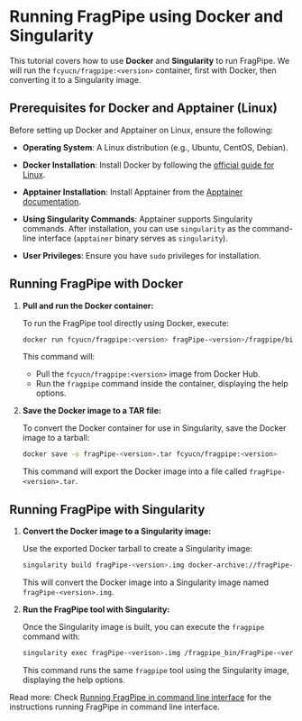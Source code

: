 # Running FragPipe using Docker and Singularity

This tutorial covers how to use **Docker** and **Singularity** to run FragPipe. We will run the `fcyucn/fragpipe:<version>` container, first with Docker, then converting it to a Singularity image.

## Prerequisites for Docker and Apptainer (Linux)

Before setting up Docker and Apptainer on Linux, ensure the following:

- **Operating System**: A Linux distribution (e.g., Ubuntu, CentOS, Debian).
- **Docker Installation**: Install Docker by following the [official guide for Linux](https://docs.docker.com/engine/install/).
- **Apptainer Installation**: Install Apptainer from the [Apptainer documentation](https://apptainer.org/docs/admin/main/installation.html).
- **Using Singularity Commands**: Apptainer supports Singularity commands. After installation, you can use `singularity` as the command-line interface (`apptainer` binary serves as `singularity`).

- **User Privileges**: Ensure you have `sudo` privileges for installation.

## Running FragPipe with Docker

1. **Pull and run the Docker container:**

   To run the FragPipe tool directly using Docker, execute:

   ```bash
   docker run fcyucn/fragpipe:<version> fragPipe-<version>/fragpipe/bin/fragpipe --help
   ```

   This command will:
   - Pull the `fcyucn/fragpipe:<version>` image from Docker Hub.
   - Run the `fragpipe` command inside the container, displaying the help options.

2. **Save the Docker image to a TAR file:**

   To convert the Docker container for use in Singularity, save the Docker image to a tarball:

   ```bash
   docker save -o fragPipe-<version>.tar fcyucn/fragpipe:<version>
   ```

   This command will export the Docker image into a file called `fragPipe-<version>.tar`.

## Running FragPipe with Singularity

1. **Convert the Docker image to a Singularity image:**

   Use the exported Docker tarball to create a Singularity image:

   ```bash
   singularity build fragPipe-<version>.img docker-archive://fragPipe-<version>.tar
   ```

   This will convert the Docker image into a Singularity image named `fragPipe-<version>.img`.

2. **Run the FragPipe tool with Singularity:**

   Once the Singularity image is built, you can execute the `fragpipe` command with:

   ```bash
   singularity exec fragPipe-<verison>.img /fragpipe_bin/FragPipe-<version>/fragpipe/bin/fragpipe --help
   ```

   This command runs the same `fragpipe` tool using the Singularity image, displaying the help options.

Read more: Check [Running FragPipe in command line interface](https://fragpipe.nesvilab.org/docs/tutorial_headless.html) for the instructions running FragPipe in command line interface.
